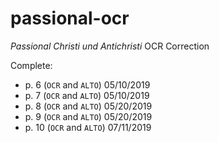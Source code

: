 # passional-ocr
_Passional Christi und Antichristi_ OCR Correction

Complete:

* p. 6 (`OCR` and `ALTO`) 05/10/2019
* p. 7 (`OCR` and `ALTO`) 05/10/2019
* p. 8 (`OCR` and `ALTO`) 05/20/2019
* p. 9 (`OCR` and `ALTO`) 05/20/2019
* p. 10 (`OCR` and `ALTO`) 07/11/2019
